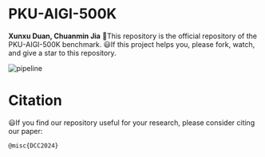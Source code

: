 # PKU-AIGI-500K
**Xunxu Duan, Chuanmin Jia**
:hammer:This repository is the official repository of the PKU-AIGI-500K benchmark.
:smiley:If this project helps you, please fork, watch, and give a star to this repository.

![pipeline](./assets/pipeline.png)


# Citation
:smiley:If you find our repository useful for your research, please consider citing our paper:

```
@misc{DCC2024}
```
